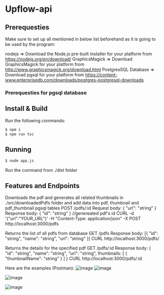 # Upflow-api

## Prerequesties
Make sure to set up all mentioned in below list beforehand as it is going to be used by the program:

nodejs => Download the Node.js pre-built installer for your platform from https://nodejs.org/en/download/
GraphicsMagick => Download GraphicsMagick for your platform from http://www.graphicsmagick.org/download.html
PostgresSQL Database => Download pgsql for your platform from https://content-www.enterprisedb.com/downloads/postgres-postgresql-downloads

### Prerequesties for pgsql database

## Install & Build
Run the following commands:
```bash
$ npm i
$ npm run tsc
```

## Running
```bash
$ node app.js
```
Run the command from ./dist folder

## Features and Endpoints

Downloads the pdf and generates all related thumbnails in ./src/downloadedPdfs folder and add data into pdf, thumbnail and pdf_thumbnail pgsql tables
POST /pdfs/:id
Request body: { "url": "string" }
Response body: { "id": "string" } //genereated pdf's id
CURL -d '{"url":"YOUR_URL"}' -H "Content-Type: application/json" -X POST http://localhost:3000/pdfs

Returns the list of all pdfs from database
GET /pdfs
Response body: [{ "id": "string", "name": "string", "url": "string" }]
CURL http://localhost:3000/pdfs/

Returns the details for the specified pdf
GET /pdfs/:id
Response body: { "id": "string", "name": "string", "url": "string", thumbnails: [ { "thumbnailName": "string" } ] }
CURL http://localhost:3000/pdfs/:id

Here are the examples (Postman):
![image](https://user-images.githubusercontent.com/31159659/139923220-8fcd3711-df98-45ee-b3d6-c305f51051f6.png)
![image](https://user-images.githubusercontent.com/31159659/139923429-b29bfc51-c89c-4215-823c-1f874a7fc499.png)

![image](https://user-images.githubusercontent.com/31159659/139922925-382eb5b3-cfb1-4727-8c8d-8c03d0666557.png)

![image](https://user-images.githubusercontent.com/31159659/139923812-1366da75-da5e-4b75-8d82-dbd00b53360f.png)



